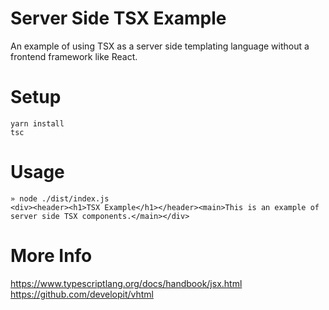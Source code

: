 # Server Side TSX Example

An example of using TSX as a server side templating language without a frontend framework like React.

# Setup

```
yarn install
tsc
```

# Usage

```
» node ./dist/index.js
<div><header><h1>TSX Example</h1></header><main>This is an example of server side TSX components.</main></div>
```

# More Info

https://www.typescriptlang.org/docs/handbook/jsx.html
https://github.com/developit/vhtml